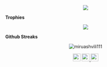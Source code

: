 <p align="center">
  <a href="https://github-readme-stats.vercel.app/api?username=miruashvili111&count_private=true&show_icons=true&theme=chartreuse-dark">
    <img align="center" src="https://github-readme-stats.vercel.app/api?username=miruashvili111&count_private=true&show_icons=true&bg_color=30,004e95,004e95&title_color=fff&text_color=fff" />
  </a>
<!--   <a href="https://github.com/miruashvili111">
    <img height=198 align="center" src="https://github-readme-stats.vercel.app/api/top-langs/?username=miruashvili111&bg_color=0,004e95,004e95&title_color=fff" /> -->
  </a>
</p>

<b>Trophies</b>
<p align="center">
  <a href="https://github-profile-trophy.vercel.app/?username=miruashvili111&theme=discord&no-frame=false&no-bg=true&margin-w=6&margin-h=4&no-frame=true">
    <img align="center" src="https://github-profile-trophy.vercel.app/?username=miruashvili111&theme=discord&no-frame=true&no-bg=false&margin-w=6&margin-h=4&no-frame=true" />
  </a>
</p>
  
<!-- <b>Certifications</b>
<p align="center">
  <a href="https://www.credly.com/badges/3aeaea44-9410-40cf-add6-8b7917da88b0" target="_blank">
    <img src="https://github.com/miruashvili111/miruashvili111/blob/main/163324302_2595826237376576_4554714125109321727_n.jpg"  width=250 height=170 />
  </a>
  <a href="https://www.credential.net/3f693fea-3de0-4edc-be32-7556c60b5cc3" target="_blank">
    <img src="https://github.com/miruashvili111/miruashvili111/blob/main/166365752849.png"  width=250 height=170 />
  </a>
</p> -->

<b>Github Streaks</b>
<p align="center"><img src="https://github-readme-streak-stats.herokuapp.com/?user=miruashvili111&theme=black-ice&hide_border=true&stroke=0000&background=0D1117&ring=004e95&fire=e05397&currStreakLabel=e05397&bg_color=30,e96443,904e95&title_color=fff&text_color=fff" alt="miruashvili111" /></p>

<div>
  <p align="center">
    <img src="https://gpvc.arturio.dev/miruashvili111" height=24 />
    <a href="https://www.linkedin.com/in/giorgi-miruashvili/" target="_blank">
      <img src="https://img.shields.io/badge/-LinkedIn-%230077B5?style=for-the-badge&logo=linkedin&logoColor=white" height=24 />
    </a>
    <a href="https://www.facebook.com/miruashviligiorgi/" target="_blank">
      <img src="https://img.shields.io/badge/-facebook-4267B2?style=for-the-badge&logo=facebook&logoColor=white" height=24 />
    </a>
<!--     <a href="https://stackoverflow.com/users/14426625/besik-kristesiashvili" target="_blank">
      <img src="https://img.shields.io/badge/-stack%20overflow-F48024?style=for-the-badge&logo=stackoverflow&logoColor=white" height=24 />
    </a> -->
  </p>
</div>
